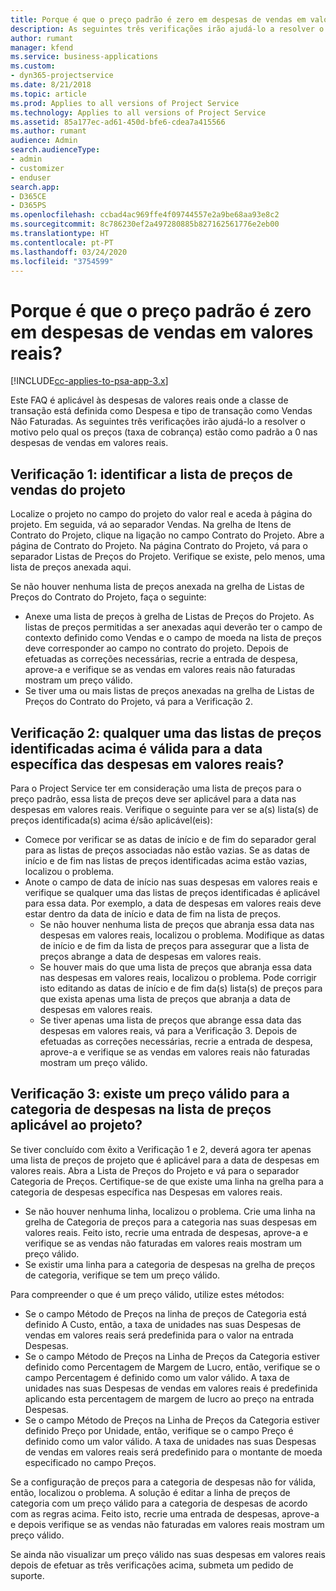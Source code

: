 ```yaml
---
title: Porque é que o preço padrão é zero em despesas de vendas em valores reais?
description: As seguintes três verificações irão ajudá-lo a resolver o motivo pelo qual os preços estão como padrão a 0 para despesas de vendas em valores reais.
author: rumant
manager: kfend
ms.service: business-applications
ms.custom:
- dyn365-projectservice
ms.date: 8/21/2018
ms.topic: article
ms.prod: Applies to all versions of Project Service
ms.technology: Applies to all versions of Project Service
ms.assetid: 85a177ec-ad61-450d-bfe6-cdea7a415566
ms.author: rumant
audience: Admin
search.audienceType:
- admin
- customizer
- enduser
search.app:
- D365CE
- D365PS
ms.openlocfilehash: ccbad4ac969ffe4f09744557e2a9be68aa93e8c2
ms.sourcegitcommit: 8c786230ef2a497280885b827162561776e2eb00
ms.translationtype: HT
ms.contentlocale: pt-PT
ms.lasthandoff: 03/24/2020
ms.locfileid: "3754599"
---
```

# <a name="why-is-the-price-defaulting-to-zero-on-expense-sales-actuals"></a>Porque é que o preço padrão é zero em despesas de vendas em valores reais?

[!INCLUDE[cc-applies-to-psa-app-3.x](../includes/cc-applies-to-psa-app-3x.md)]

Este FAQ é aplicável às despesas de valores reais onde a classe de transação está definida como Despesa e tipo de transação como Vendas Não Faturadas. As seguintes três verificações irão ajudá-lo a resolver o motivo pelo qual os preços (taxa de cobrança) estão como padrão a 0 nas despesas de vendas em valores reais.

## <a name="check-1-identify-the-sales-price-list-for-project"></a>Verificação 1: identificar a lista de preços de vendas do projeto

Localize o projeto no campo do projeto do valor real e aceda à página do projeto. Em seguida, vá ao separador Vendas. Na grelha de Itens de Contrato do Projeto, clique na ligação no campo Contrato do Projeto. Abre a página de Contrato do Projeto. Na página Contrato do Projeto, vá para o separador Listas de Preços do Projeto. Verifique se existe, pelo menos, uma lista de preços anexada aqui.

Se não houver nenhuma lista de preços anexada na grelha de Listas de Preços do Contrato do Projeto, faça o seguinte:

- Anexe uma lista de preços à grelha de Listas de Preços do Projeto. As listas de preços permitidas a ser anexadas aqui deverão ter o campo de contexto definido como Vendas e o campo de moeda na lista de preços deve corresponder ao campo no contrato do projeto. Depois de efetuadas as correções necessárias, recrie a entrada de despesa, aprove-a e verifique se as vendas em valores reais não faturadas mostram um preço válido.
- Se tiver uma ou mais listas de preços anexadas na grelha de Listas de Preços do Contrato do Projeto, vá para a Verificação 2.

## <a name="check-2-are-any-of-the-price-lists-identified-above-valid-for-the-specific-date-of-the-expense-actual"></a>Verificação 2: qualquer uma das listas de preços identificadas acima é válida para a data específica das despesas em valores reais?

Para o Project Service ter em consideração uma lista de preços para o preço padrão, essa lista de preços deve ser aplicável para a data nas despesas em valores reais. Verifique o seguinte para ver se a(s) lista(s) de preços identificada(s) acima é/são aplicável(eis):

- Comece por verificar se as datas de início e de fim do separador geral para as listas de preços associadas não estão vazias. Se as datas de início e de fim nas listas de preços identificadas acima estão vazias, localizou o problema. 
- Anote o campo de data de início nas suas despesas em valores reais e verifique se qualquer uma das listas de preços identificadas é aplicável para essa data. Por exemplo, a data de despesas em valores reais deve estar dentro da data de início e data de fim na lista de preços. 
    - Se não houver nenhuma lista de preços que abranja essa data nas despesas em valores reais, localizou o problema. Modifique as datas de início e de fim da lista de preços para assegurar que a lista de preços abrange a data de despesas em valores reais. 
    - Se houver mais do que uma lista de preços que abranja essa data nas despesas em valores reais, localizou o problema. Pode corrigir isto editando as datas de início e de fim da(s) lista(s) de preços para que exista apenas uma lista de preços que abranja a data de despesas em valores reais. 
    - Se tiver apenas uma lista de preços que abrange essa data das despesas em valores reais, vá para a Verificação 3.
Depois de efetuadas as correções necessárias, recrie a entrada de despesa, aprove-a e verifique se as vendas em valores reais não faturadas mostram um preço válido.

## <a name="check-3-is-there-a-valid-price-for-the-expense-category-in-the-applicable-project-price-list"></a>Verificação 3: existe um preço válido para a categoria de despesas na lista de preços aplicável ao projeto? 

Se tiver concluído com êxito a Verificação 1 e 2, deverá agora ter apenas uma lista de preços de projeto que é aplicável para a data de despesas em valores reais. Abra a Lista de Preços do Projeto e vá para o separador Categoria de Preços. Certifique-se de que existe uma linha na grelha para a categoria de despesas específica nas Despesas em valores reais.
 
- Se não houver nenhuma linha, localizou o problema. Crie uma linha na grelha de Categoria de preços para a categoria nas suas despesas em valores reais. Feito isto, recrie uma entrada de despesas, aprove-a e verifique se as vendas não faturadas em valores reais mostram um preço válido. 
- Se existir uma linha para a categoria de despesas na grelha de preços de categoria, verifique se tem um preço válido.

Para compreender o que é um preço válido, utilize estes métodos:

- Se o campo Método de Preços na linha de preços de Categoria está definido A Custo, então, a taxa de unidades nas suas Despesas de vendas em valores reais será predefinida para o valor na entrada Despesas.
- Se o campo Método de Preços na Linha de Preços da Categoria estiver definido como Percentagem de Margem de Lucro, então, verifique se o campo Percentagem é definido como um valor válido. A taxa de unidades nas suas Despesas de vendas em valores reais é predefinida aplicando esta percentagem de margem de lucro ao preço na entrada Despesas.
- Se o campo Método de Preços na Linha de Preços da Categoria estiver definido Preço por Unidade, então, verifique se o campo Preço é definido como um valor válido. A taxa de unidades nas suas Despesas de vendas em valores reais será predefinido para o montante de moeda especificado no campo Preços.

Se a configuração de preços para a categoria de despesas não for válida, então, localizou o problema. A solução é editar a linha de preços de categoria com um preço válido para a categoria de despesas de acordo com as regras acima. Feito isto, recrie uma entrada de despesas, aprove-a e depois verifique se as vendas não faturadas em valores reais mostram um preço válido.

Se ainda não visualizar um preço válido nas suas despesas em valores reais depois de efetuar as três verificações acima, submeta um pedido de suporte.


